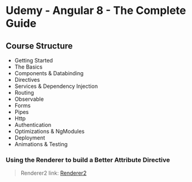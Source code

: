 <h1>Udemy - Angular 8 - The Complete Guide</h1>
<h2> Course Structure</h2>

- Getting Started
- The Basics
- Components & Databinding
- Directives
- Services & Dependency Injection
- Routing
- Observable
- Forms
- Pipes
- Http
- Authentication
- Optimizations & NgModules
- Deployment
- Animations & Testing

<h3>Using the Renderer to build a Better Attribute Directive</h3>

> Renderer2
> link: [Renderer2](https://angular.io/api/core/Renderer2#description)
